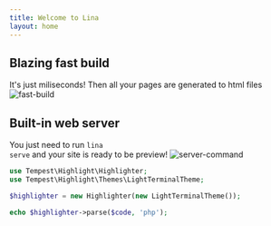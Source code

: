 ```yaml
---
title: Welcome to Lina
layout: home
---
```


## Blazing fast build
It's just miliseconds! Then all your pages are generated to html files
![fast-build](/images/fast-build.png)

## Built-in web server
You just need to run <code text-red-500 bg-white px-2 rounded>lina serve</code> and your site is ready to be preview!
![server-command](/images/serve.png)

```php
use Tempest\Highlight\Highlighter;
use Tempest\Highlight\Themes\LightTerminalTheme;

$highlighter = new Highlighter(new LightTerminalTheme());

echo $highlighter->parse($code, 'php');
```


